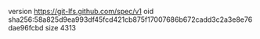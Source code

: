 version https://git-lfs.github.com/spec/v1
oid sha256:58a825d9ea993df45fcd421cb875f17007686b672cadd3c2a3e8e76dae96fcbd
size 4313
